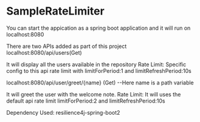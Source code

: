 # SampleRateLimiter

You can start the appication as a spring boot application and it will run on localhost:8080

There are two APIs added as part of this project
localhost:8080/api/users(Get)

It will display all the users available in the repository Rate Limit: Specific config to this api rate limit with limitForPeriod:1 and limitRefreshPeriod:10s

localhost:8080/api/user/greet/{name} (Get) --Here name is a path variable

It will greet the user with the welcome note. Rate Limit: It will uses the default api rate limit limitForPeriod:2 and limitRefreshPeriod:10s

Dependency Used: resilience4j-spring-boot2
